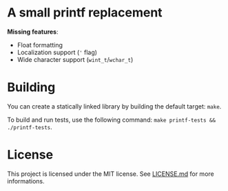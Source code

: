 # A small printf replacement

**Missing features**:
 - Float formatting
 - Localization support (`'` flag)
 - Wide character support (`wint_t`/`wchar_t`)

# Building

You can create a statically linked library by building the default target: `make`.

To build and run tests, use the following command: `make printf-tests && ./printf-tests`.

# License

This project is licensed under the MIT license. See [LICENSE.md](./LICENSE.md)
for more informations.
